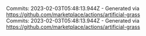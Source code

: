 Commits: 2023-02-03T05:48:13.944Z - Generated via https://github.com/marketplace/actions/artificial-grass
<br>
Commits: 2023-02-03T05:48:13.944Z - Generated via https://github.com/marketplace/actions/artificial-grass
<br>
